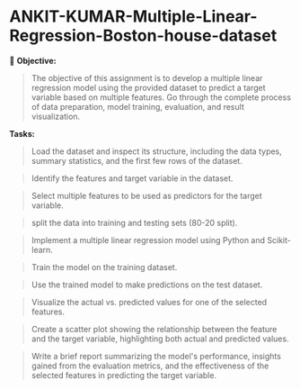 # ANKIT-KUMAR-Multiple-Linear-Regression-Boston-house-dataset

🎯 **Objective:**

>The objective of this assignment is to develop a multiple linear regression model using the provided dataset to predict a target variable based on multiple features. Go through the complete process of data preparation, model training, evaluation, and result visualization.

**Tasks:**

>Load the dataset and inspect its structure, including the data types, summary statistics, and the first few rows of the dataset.

>Identify the features and target variable in the dataset.

>Select multiple features to be used as predictors for the target variable.

>split the data into training and testing sets (80-20 split).

>Implement a multiple linear regression model using Python and Scikit-learn.

>Train the model on the training dataset.

>Use the trained model to make predictions on the test dataset.

>Visualize the actual vs. predicted values for one of the selected features.

>Create a scatter plot showing the relationship between the feature and the target variable, highlighting both actual and predicted values.

>Write a brief report summarizing the model's performance, insights gained from the evaluation metrics, and the effectiveness of the selected features in predicting the target variable.
